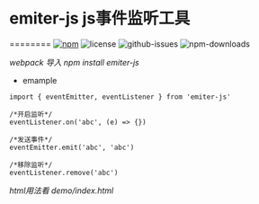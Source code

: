 # emiter-js js事件监听工具
========
[![npm](https://img.shields.io/npm/v/emiter-js.svg)](https://www.npmjs.com/package/emiter-js) ![license](https://img.shields.io/npm/l/emiter-js.svg) ![github-issues](https://img.shields.io/github/issues/aoran997/emiter-js.svg) ![npm-downloads](https://img.shields.io/npm/dt/emiter-js.svg)


*webpack 导入 npm install emiter-js*

*  emample
```
import { eventEmitter, eventListener } from 'emiter-js'

/*开启监听*/
eventListener.on('abc', (e) => {})

/*发送事件*/
eventEmitter.emit('abc', 'abc')

/*移除监听*/
eventListener.remove('abc')
```

*html用法看 demo/index.html*

